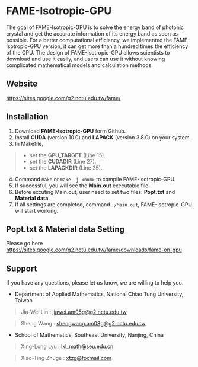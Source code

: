 # FAME-Isotropic-GPU #
The goal of FAME-Isotropic-GPU is to solve the energy band of photonic crystal and get the accurate information of its energy band as soon as possible. For a better computational efficiency, we implemented the FAME-Isotropic-GPU version, it can get more than a hundred times the efficiency of the CPU.  The design of FAME-Isotropic-GPU  allows scientists to download and use it easily, and users can use it without knowing complicated mathematical models and calculation methods.

## Website ##
https://sites.google.com/g2.nctu.edu.tw/fame/

## Installation ##
1. Download **FAME-Isotropic-GPU** form Github.
2. Install **CUDA** (version 10.0) and **LAPACK** (version 3.8.0) on your system.
3. In Makefile,
> + set the **GPU_TARGET** (Line 15).
> + set the **CUDADIR** (Line 27).
> + set the **LAPACKDIR** (Line 35).
4. Command `make` or `make -j <num>` to compile FAME-Isotropic-GPU. 
5. If successful, you will see the **Main.out** executable file.
6. Before excuting Main.out, user need to set two files: **Popt.txt** and **Material data**.
7. If all settings are completed, command `./Main.out`, FAME-Isotropic-GPU will start working.

## Popt.txt & Material data Setting ##
Please go here https://sites.google.com/g2.nctu.edu.tw/fame/downloads/fame-on-gpu

## Support ##
If you have any questions, please let us know, we are willing to help you.

* Department of Applied Mathematics, National Chiao Tung University, Taiwan
>Jia-Wei Lin : jiawei.am05g@g2.nctu.edu.tw

>Sheng Wang : shengwang.am08g@g2.nctu.edu.tw

* School of Mathematics, Southeast University, Nanjing, China
>Xing-Long Lyu : lxl_math@seu.edu.cn

>Xiao-Ting Zhuge : xtzg@foxmail.com
